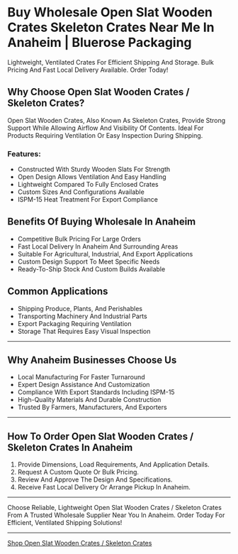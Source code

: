 # Buy Wholesale Open Slat Wooden Crates Skeleton Crates Near Me In Anaheim | Bluerose Packaging

Lightweight, Ventilated Crates For Efficient Shipping And Storage. Bulk Pricing And Fast Local Delivery Available. Order Today!


## Why Choose Open Slat Wooden Crates / Skeleton Crates?

Open Slat Wooden Crates, Also Known As Skeleton Crates, Provide Strong Support While Allowing Airflow And Visibility Of Contents. Ideal For Products Requiring Ventilation Or Easy Inspection During Shipping.

### Features:

- Constructed With Sturdy Wooden Slats For Strength  
- Open Design Allows Ventilation And Easy Handling  
- Lightweight Compared To Fully Enclosed Crates  
- Custom Sizes And Configurations Available  
- ISPM-15 Heat Treatment For Export Compliance  

## Benefits Of Buying Wholesale In Anaheim

- Competitive Bulk Pricing For Large Orders  
- Fast Local Delivery In Anaheim And Surrounding Areas  
- Suitable For Agricultural, Industrial, And Export Applications  
- Custom Design Support To Meet Specific Needs  
- Ready-To-Ship Stock And Custom Builds Available  

## Common Applications

- Shipping Produce, Plants, And Perishables  
- Transporting Machinery And Industrial Parts  
- Export Packaging Requiring Ventilation  
- Storage That Requires Easy Visual Inspection  

---

## Why Anaheim Businesses Choose Us

- Local Manufacturing For Faster Turnaround  
- Expert Design Assistance And Customization  
- Compliance With Export Standards Including ISPM-15  
- High-Quality Materials And Durable Construction  
- Trusted By Farmers, Manufacturers, And Exporters  

---

## How To Order Open Slat Wooden Crates / Skeleton Crates In Anaheim

1. Provide Dimensions, Load Requirements, And Application Details.  
2. Request A Custom Quote Or Bulk Pricing.  
3. Review And Approve The Design And Specifications.  
4. Receive Fast Local Delivery Or Arrange Pickup In Anaheim.  

---

Choose Reliable, Lightweight Open Slat Wooden Crates / Skeleton Crates From A Trusted Wholesale Supplier Near You In Anaheim. Order Today For Efficient, Ventilated Shipping Solutions!

---

[Shop Open Slat Wooden Crates / Skeleton Crates](https://www.bluerosepackaging.com/product/skeleton-open-slat-wooden-crates/)


